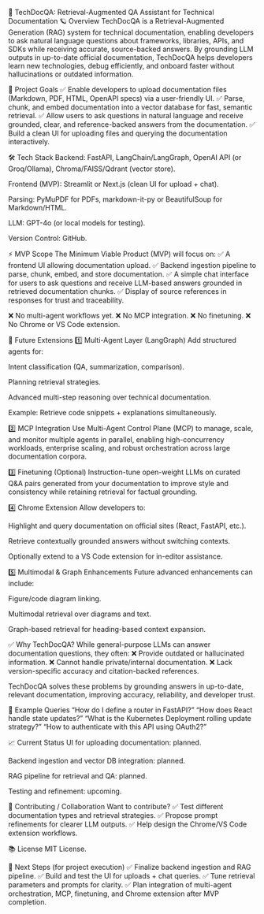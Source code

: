 🚀 TechDocQA: Retrieval-Augmented QA Assistant for Technical Documentation
🪐 Overview
TechDocQA is a Retrieval-Augmented Generation (RAG) system for technical documentation, enabling developers to ask natural language questions about frameworks, libraries, APIs, and SDKs while receiving accurate, source-backed answers. By grounding LLM outputs in up-to-date official documentation, TechDocQA helps developers learn new technologies, debug efficiently, and onboard faster without hallucinations or outdated information.

🎯 Project Goals
✅ Enable developers to upload documentation files (Markdown, PDF, HTML, OpenAPI specs) via a user-friendly UI.
✅ Parse, chunk, and embed documentation into a vector database for fast, semantic retrieval.
✅ Allow users to ask questions in natural language and receive grounded, clear, and reference-backed answers from the documentation.
✅ Build a clean UI for uploading files and querying the documentation interactively.

🛠️ Tech Stack
Backend: FastAPI, LangChain/LangGraph, OpenAI API (or Groq/Ollama), Chroma/FAISS/Qdrant (vector store).

Frontend (MVP): Streamlit or Next.js (clean UI for upload + chat).

Parsing: PyMuPDF for PDFs, markdown-it-py or BeautifulSoup for Markdown/HTML.

LLM: GPT-4o (or local models for testing).

Version Control: GitHub.

⚡ MVP Scope
The Minimum Viable Product (MVP) will focus on:
✅ A frontend UI allowing documentation upload.
✅ Backend ingestion pipeline to parse, chunk, embed, and store documentation.
✅ A simple chat interface for users to ask questions and receive LLM-based answers grounded in retrieved documentation chunks.
✅ Display of source references in responses for trust and traceability.

❌ No multi-agent workflows yet.
❌ No MCP integration.
❌ No finetuning.
❌ No Chrome or VS Code extension.

🌱 Future Extensions
1️⃣ Multi-Agent Layer (LangGraph)
Add structured agents for:

Intent classification (QA, summarization, comparison).

Planning retrieval strategies.

Advanced multi-step reasoning over technical documentation.

Example: Retrieve code snippets + explanations simultaneously.

2️⃣ MCP Integration
Use Multi-Agent Control Plane (MCP) to manage, scale, and monitor multiple agents in parallel, enabling high-concurrency workloads, enterprise scaling, and robust orchestration across large documentation corpora.

3️⃣ Finetuning (Optional)
Instruction-tune open-weight LLMs on curated Q&A pairs generated from your documentation to improve style and consistency while retaining retrieval for factual grounding.

4️⃣ Chrome Extension
Allow developers to:

Highlight and query documentation on official sites (React, FastAPI, etc.).

Retrieve contextually grounded answers without switching contexts.

Optionally extend to a VS Code extension for in-editor assistance.

5️⃣ Multimodal & Graph Enhancements
Future advanced enhancements can include:

Figure/code diagram linking.

Multimodal retrieval over diagrams and text.

Graph-based retrieval for heading-based context expansion.

✅ Why TechDocQA?
While general-purpose LLMs can answer documentation questions, they often:
❌ Provide outdated or hallucinated information.
❌ Cannot handle private/internal documentation.
❌ Lack version-specific accuracy and citation-backed references.

TechDocQA solves these problems by grounding answers in up-to-date, relevant documentation, improving accuracy, reliability, and developer trust.

🚀 Example Queries
“How do I define a router in FastAPI?”
“How does React handle state updates?”
“What is the Kubernetes Deployment rolling update strategy?”
“How to authenticate with this API using OAuth2?”

📈 Current Status
 UI for uploading documentation: planned.

 Backend ingestion and vector DB integration: planned.

 RAG pipeline for retrieval and QA: planned.

 Testing and refinement: upcoming.

🤝 Contributing / Collaboration
Want to contribute?
✅ Test different documentation types and retrieval strategies.
✅ Propose prompt refinements for clearer LLM outputs.
✅ Help design the Chrome/VS Code extension workflows.

📚 License
MIT License.

🚦 Next Steps (for project execution)
✅ Finalize backend ingestion and RAG pipeline.
✅ Build and test the UI for uploads + chat queries.
✅ Tune retrieval parameters and prompts for clarity.
✅ Plan integration of multi-agent orchestration, MCP, finetuning, and Chrome extension after MVP completion.
